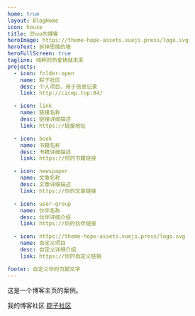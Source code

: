 ```yaml
---
home: true
layout: BlogHome
icon: house
title: Zhuo的博客
heroImage: https://theme-hope-assets.vuejs.press/logo.svg
heroText: 拆掉思维的墙
heroFullScreen: true
tagline: 纯粹的热爱铸就未来
projects:
  - icon: folder-open
    name: 粽子社区
    desc: 个人项目，用于信息记录
    link: http://czcmp.top:84/

  - icon: link
    name: 链接名称
    desc: 链接详细描述
    link: https://链接地址

  - icon: book
    name: 书籍名称
    desc: 书籍详细描述
    link: https://你的书籍链接

  - icon: newspaper
    name: 文章名称
    desc: 文章详细描述
    link: https://你的文章链接

  - icon: user-group
    name: 伙伴名称
    desc: 伙伴详细介绍
    link: https://你的伙伴链接

  - icon: https://theme-hope-assets.vuejs.press/logo.svg
    name: 自定义项目
    desc: 自定义详细介绍
    link: https://你的自定义链接

footer: 自定义你的页脚文字
---
```


这是一个博客主页的案例。


我的博客社区 [粽子社区](http://czcmp.top:84/)

